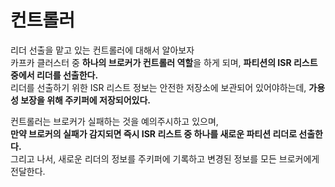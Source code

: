 # 컨트롤러
         
리더 선출을 맡고 있는 컨트롤러에 대해서 알아보자                 
카프카 클러스터 중 **하나의 브로커가 컨트롤러 역할**을 하게 되며, **파티션의 ISR 리스트 중에서 리더를 선출한다.**            
리더를 선출하기 위한 ISR 리스트 정보는 안전한 저장소에 보관되어 있어야하는데, **가용성 보장을 위해 주키퍼에 저장되어있다.**      
           
컨트롤러는 브로커가 실패하는 것을 예의주시하고 있으며,             
**만약 브로커의 실패가 감지되면 즉시 ISR 리스트 중 하나를 새로운 파티션 리더로 선출한다.**         
그리고 나서, 새로운 리더의 정보를 주키퍼에 기록하고 변경된 정보를 모든 브로커에게 전달한다.       


